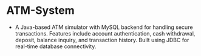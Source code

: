 # ATM-System
- A  Java-based ATM simulator with MySQL backend for handling secure transactions. Features include account authentication, cash withdrawal, deposit, balance inquiry, and transaction history. Built using JDBC for real-time database connectivity.
